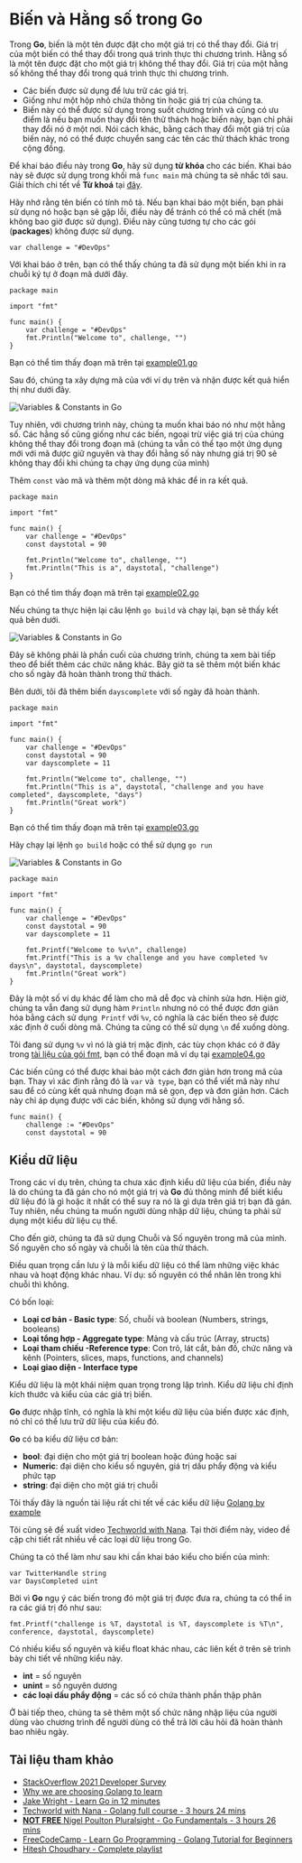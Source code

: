 # Biến và Hằng số trong Go

Trong **Go**, biến là một tên được đặt cho một giá trị có thể thay đổi. Giá trị của một biến có thể thay đổi trong quá trình thực thi chương trình. Hằng số là một tên được đặt cho một giá trị không thể thay đổi. Giá trị của một hằng số không thể thay đổi trong quá trình thực thi chương trình.

- Các biến được sử dụng để lưu trữ các giá trị.
- Giống như một hộp nhỏ chứa thông tin hoặc giá trị của chúng ta.
- Biến này có thể được sử dụng trong suốt chương trình và cũng có ưu điểm là nếu bạn muốn thay đổi tên thử thách hoặc biến này, bạn chỉ phải thay đổi nó ở một nơi. Nói cách khác, bằng cách thay đổi một giá trị của biến này, nó có thể được chuyển sang các tên các thử thách khác trong cộng đồng.

Để khai báo điều này trong **Go**, hãy sử dụng **từ khóa** cho các biến. Khai báo này sẽ được sử dụng trong khối mã `func main` mà chúng ta sẽ nhắc tới sau. Giải thích chi tết về **Từ khoá** tại [đây](https://go.dev/ref/spec#Keywords).

Hãy nhớ rằng tên biến có tính mô tả. Nếu bạn khai báo một biến, bạn phải sử dụng nó hoặc bạn sẽ gặp lỗi, điều này để tránh có thể có mã chết (mã không bao giờ được sử dụng). Điều này cũng tương tự cho các gói (**packages**) không được sử dụng.

```
var challenge = "#DevOps"
```

Với khai báo ở trên, bạn có thể thấy chúng ta đã sử dụng một biến khi in ra chuỗi ký tự ở đoạn mã dưới đây.

```
package main

import "fmt"

func main() {
    var challenge = "#DevOps"
    fmt.Println("Welcome to", challenge, "")
}
```

Bạn có thể tìm thấy đoạn mã trên tại [example01.go](/Scripts/GoLang/example01.go)

Sau đó, chúng ta xây dựng mã của với ví dụ trên và nhận được kết quả hiển thị như dưới đây.

![Variables & Constants in Go](/Image/Variables-Constants-Go01.png)

Tuy nhiên, với chương trình này, chúng ta muốn khai báo nó như một hằng số. Các hằng số cũng giống như các biến, ngoại trừ việc giá trị của chúng không thể thay đổi trong đoạn mã (chúng ta vẫn có thể tạo một ứng dụng mới với mã được giữ nguyên và thay đổi hằng số này nhưng giá trị 90 sẽ không thay đổi khi chúng ta chạy ứng dụng của mình)

Thêm `const` vào mã và thêm một dòng mã khác để in ra kết quả.

```
package main

import "fmt"

func main() {
    var challenge = "#DevOps"
    const daystotal = 90

    fmt.Println("Welcome to", challenge, "")
    fmt.Println("This is a", daystotal, "challenge")
}
```

Bạn có thể tìm thấy đoạn mã trên tại [example02.go](/Scripts/GoLang/example02.go)

Nếu chúng ta thực hiện lại câu lệnh `go build` và chạy lại, bạn sẽ thấy kết quả bên dưới.

![Variables & Constants in Go](/Image/Variables-Constants-Go02.png)

Đây sẽ không phải là phần cuối của chương trình, chúng ta xem bài tiếp theo để biết thêm các chức năng khác. Bây giờ ta sẽ thêm một biến khác cho số ngày đã hoàn thành trong thử thách.

Bên dưới, tôi đã thêm biến `dayscomplete` với số ngày đã hoàn thành.

```
package main

import "fmt"

func main() {
    var challenge = "#DevOps"
    const daystotal = 90
    var dayscomplete = 11

    fmt.Println("Welcome to", challenge, "")
    fmt.Println("This is a", daystotal, "challenge and you have completed", dayscomplete, "days")
    fmt.Println("Great work")
}
```

Bạn có thể tìm thấy đoạn mã trên tại [example03.go](/Scripts/GoLang/example03.go)

Hãy chạy lại lệnh `go build` hoặc có thể sử dụng `go run`

![Variables & Constants in Go](/Image/Variables-Constants-Go03.png)

```
package main

import "fmt"

func main() {
	var challenge = "#DevOps"
	const daystotal = 90
	var dayscomplete = 11

	fmt.Printf("Welcome to %v\n", challenge)
	fmt.Printf("This is a %v challenge and you have completed %v days\n", daystotal, dayscomplete)
	fmt.Println("Great work")
}
```

Đây là một số ví dụ khác để làm cho mã dễ đọc và chỉnh sửa hơn. Hiện giờ, chúng ta vẫn đang sử dụng hàm `Println` nhưng nó có thể được đơn giản hóa bằng cách sử dụng` Printf` với `%v`, có nghĩa là các biến theo sẽ được xác định ở cuối dòng mã. Chúng ta cũng có thể sử dụng `\n` để xuống dòng.

Tôi đang sử dụng `%v` vì nó là giá trị mặc định, các tùy chọn khác có ở đây trong [tài liệu của gói fmt](https://pkg.go.dev/fmt), bạn có thể đoạn mã ví dụ tại [example04.go](/Scripts/GoLang/example04.go)

Các biến cũng có thể được khai bảo một cách đơn giản hơn trong mã của bạn. Thay vì xác định rằng đó là `var` và` type`, bạn có thể viết mã này như sau để có cùng kết quả nhưng đoạn mã sẽ gọn, đẹp và đơn giản hơn. Cách này chỉ áp dụng được với các biến, không sử dụng với hằng số.

```
func main() {
    challenge := "#DevOps"
    const daystotal = 90
```

## Kiểu dữ liệu

Trong các ví dụ trên, chúng ta chưa xác định kiểu dữ liệu của biến, điều này là do chúng ta đã gán cho nó một giá trị và **Go** đủ thông minh để biết kiểu dữ liệu đó là gì hoặc ít nhất có thể suy ra nó là gì dựa trên giá trị bạn đã gán. Tuy nhiên, nếu chúng ta muốn người dùng nhập dữ liệu, chúng ta phải sử dụng một kiểu dữ liệu cụ thể.

Cho đến giờ, chúng ta đã sử dụng Chuỗi và Số nguyên trong mã của mình. Số nguyên cho số ngày và chuỗi là tên của thử thách.

Điều quan trọng cần lưu ý là mỗi kiểu dữ liệu có thể làm những việc khác nhau và hoạt động khác nhau. Ví dụ: số nguyên có thể nhân lên trong khi chuỗi thì không.

Có bốn loại:

- **Loại cơ bản - Basic type**: Số, chuỗi và boolean (Numbers, strings, booleans)
- **Loại tổng hợp - Aggregate type**: Mảng và cấu trúc (Array, structs)
- **Loại tham chiếu -Reference type**: Con trỏ, lát cắt, bản đồ, chức năng và kênh (Pointers, slices, maps, functions, and channels)
- **Loại giao diện - Interface type**

Kiểu dữ liệu là một khái niệm quan trọng trong lập trình. Kiểu dữ liệu chỉ định kích thước và kiểu của các giá trị biến.

**Go** được nhập tĩnh, có nghĩa là khi một kiểu dữ liệu của biến được xác định, nó chỉ có thể lưu trữ dữ liệu của kiểu đó.

**Go** có ba kiểu dữ liệu cơ bản:

- **bool**: đại diện cho một giá trị boolean hoặc đúng hoặc sai
- **Numeric**: đại diện cho kiểu số nguyên, giá trị dấu phẩy động và kiểu phức tạp
- **string**: đại diện cho một giá trị chuỗi

Tôi thấy đây là nguồn tài liệu rất chi tết về các kiểu dữ liệu [Golang by example](https://golangbyexample.com/all-data-types-in-golang-with-examples/)

Tôi cũng sẽ đề xuất video [Techworld with Nana](https://www.youtube.com/watch?v=yyUHQIec83I&t=2023s). Tại thời điểm này, video đề cập chi tiết rất nhiều về các loại dữ liệu trong Go.

Chúng ta có thể làm như sau khi cần khai báo kiểu cho biến của mình:

```
var TwitterHandle string
var DaysCompleted uint
```

Bởi vì **Go** ngụ ý các biến trong đó một giá trị được đưa ra, chúng ta có thể in ra các giá trị đó như sau:

```
fmt.Printf("challenge is %T, daystotal is %T, dayscomplete is %T\n", conference, daystotal, dayscomplete)
```

Có nhiều kiểu số nguyên và kiểu float khác nhau, các liên kết ở trên sẽ trình bày chi tiết về những kiểu này.

- **int** = số nguyên
- **unint** = số nguyên dương
- **các loại dấu phẩy động** = các số có chứa thành phần thập phân

Ở bài tiếp theo, chúng ta sẽ thêm một số chức năng nhập liệu của người dùng vào chương trình để người dùng có thể trả lời câu hỏi đã hoàn thành bao nhiêu ngày.

## Tài liệu tham khảo

- [StackOverflow 2021 Developer Survey](https://insights.stackoverflow.com/survey/2021)
- [Why we are choosing Golang to learn](https://www.youtube.com/watch?v=7pLqIIAqZD4&t=9s)
- [Jake Wright - Learn Go in 12 minutes](https://www.youtube.com/watch?v=C8LgvuEBraI&t=312s)
- [Techworld with Nana - Golang full course - 3 hours 24 mins](https://www.youtube.com/watch?v=yyUHQIec83I)
- [**NOT FREE** Nigel Poulton Pluralsight - Go Fundamentals - 3 hours 26 mins](https://www.pluralsight.com/courses/go-fundamentals)
- [FreeCodeCamp - Learn Go Programming - Golang Tutorial for Beginners](https://www.youtube.com/watch?v=YS4e4q9oBaU&t=1025s)
- [Hitesh Choudhary - Complete playlist](https://www.youtube.com/playlist?list=PLRAV69dS1uWSR89FRQGZ6q9BR2b44Tr9N)